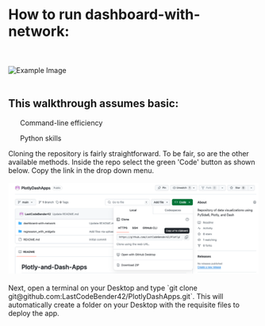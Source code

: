 # How to run dashboard-with-network:
<br></br>
<img src="network.png" alt="Example Image"><br></br>
## This walkthrough assumes basic:
  <ul>Command-line efficiency </ul>
  <ul>Python skills</ul>
Cloning the repository is fairly straightforward. To be fair, so are the other available methods. Inside the repo select the green 'Code' button as shown below. Copy the link in the drop down menu. 
<br></br>
<img src="clone_the_repo.png" alt="Example Image">
<br></br>
Next, open a terminal on your Desktop and type `git clone git@github.com:LastCodeBender42/PlotlyDashApps.git`. This will automatically create a folder on your Desktop with the requisite files to deploy the app. 
